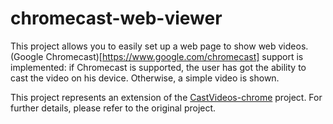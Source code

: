 # chromecast-web-viewer

This project allows you to easily set up a web page to show web videos.
(Google Chromecast)[https://www.google.com/chromecast] support is implemented: if Chromecast is supported, the user has got the ability to cast the video on his device.
Otherwise, a simple video is shown.

This project represents an extension of the [CastVideos-chrome](https://github.com/googlecast/CastVideos-chrome) project.
For further details, please refer to the original project.
